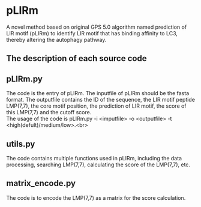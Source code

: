 pLIRm
===
A novel method based on original GPS 5.0 algorithm named prediction of LIR motif (pLIRm) to identify LIR motif that has binding affinity to LC3, thereby altering the autophagy pathway.

The description of each source code
---
## pLIRm.py
The code is the entry of pLIRm. The inputfile of pLIRm should be the fasta format. The outputfile contains the ID of the sequence, the LIR motif peptide LMP(7,7), the core motif position, the prediction of LIR motif, the score of this LMP(7,7) and the cutoff score.
<br>  The usage of the code is pLIRm.py -i \<imputfile> -o \<outputfile> -t \<high(defult)/medium/low>.\<br>

## utils.py
The code contains multiple functions used in pLIRm, including the data processing, searching LMP(7,7), calculating the score of the LMP(7,7), etc.

## matrix_encode.py
The code is to encode the LMP(7,7) as a matrix for the score calculation.
